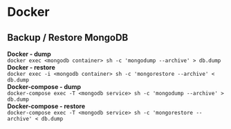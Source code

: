 # Docker

## Backup / Restore MongoDB
**Docker - dump**  
`docker exec <mongodb container> sh -c 'mongodump --archive' > db.dump`  
**Docker - restore**  
`docker exec -i <mongodb container> sh -c 'mongorestore --archive' < db.dump`  
**Docker-compose - dump**  
`docker-compose exec -T <mongodb service> sh -c 'mongodump --archive' > db.dump`  
**Docker-compose - restore**  
`docker-compose exec -T <mongodb service> sh -c 'mongorestore --archive' < db.dump`  
